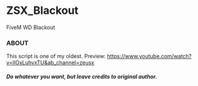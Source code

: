 # ZSX_Blackout
FiveM WD Blackout

### ABOUT
This script is one of my oldest. 
Preview: https://www.youtube.com/watch?v=IlOxLuhvxTU&ab_channel=zeusx

##### Do whatever you want, but leave credits to original author.
